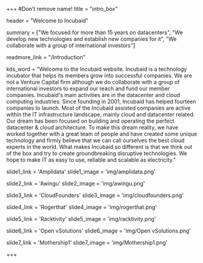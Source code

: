 +++
#Don't remove name!
title = "intro_box"

header = "Welcome to Incubaid"

summary = ["We focused for more than 15 years on datacenters", "We develop new technologies and establish new companies for it", "We collaborate with a group of international investors"]

readmore_link = "/Introduction"

kds_word = "Welcome to the Incubaid website. Incubaid is a technology incubator that helps its members grow into successful companies. We are not a Venture Capital firm although we do collaborate with a group of international investors to expand our reach and fund our member companies. Incubaid's main activities are in the datacenter and cloud computing industries. Since founding in 2001, Incubaid has helped fourteen companies to launch. Most of the Incubaid assisted companies are active within the IT infrastructure landscape, mainly cloud and datacenter related. Our dream has been focused on building and operating the perfect datacenter & cloud architecture. To make this dream reality, we have worked together with a great team of people and have created some unique technology and firmly believe that we can call ourselves the best cloud experts in the world. What makes Incubaid so different is that we think out of the box and try to create groundbreaking disruptive technologies. We hope to make IT as easy to use, reliable and scalable as electricity."

slide1_link = 'Amplidata'
slide1_image = 'img/amplidata.png'

slide2_link = 'Awingu'
slide2_image = 'img/awingu.png'

slide3_link = 'CloudFounders'
slide3_image = 'img/cloudfounders.png'

slide4_link = 'Rogerthat'
slide4_image = 'img/rogerthat.png'

slide5_link = 'Racktivity'
slide5_image = 'img/racktivity.png'

slide6_link = 'Open vSolutions'
slide6_image = 'img/Open vSolutions.png'

slide7_link = 'Mothership1'
slide7_image = 'img/Mothership1.png'

+++
